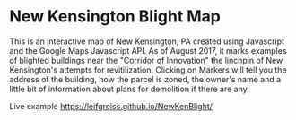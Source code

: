 # New Kensington Blight Map

This is an interactive map of New Kensington, PA created using Javascript and the Google Maps Javascript API. As of August 2017, it marks examples of blighted buildings near the "Corridor of Innovation" the linchpin of New Kensington's attempts for revitilization. Clicking on Markers will tell you the address of the building, how the parcel is zoned, the owner's name and a little bit of information about plans for demolition if there are any. 

Live example https://leifgreiss.github.io/NewKenBlight/
